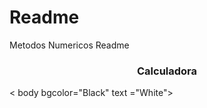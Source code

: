 # Readme
Metodos Numericos Readme
<h3 align="center"> Calculadora </h3>
< body bgcolor="Black" text ="White">

